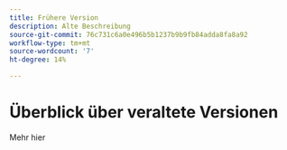 ```yaml
---
title: Frühere Version
description: Alte Beschreibung
source-git-commit: 76c731c6a0e496b5b1237b9b9fb84adda8fa8a92
workflow-type: tm+mt
source-wordcount: '7'
ht-degree: 14%

---
```


# Überblick über veraltete Versionen


Mehr hier
